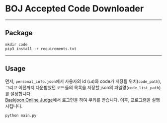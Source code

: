 # BOJ Accepted Code Downloader

<hr/>

## Package
```
mkdir code
pip3 install -r requirements.txt
```

<hr/>

## Usage
먼저, `personal_info.json`에서 사용자의 id (`id`)와 code가 저장될 위치(`code_path`),   
그리고 이전까지 다운받았던 코드들의 목록을 저장할 json의 파일명(`code_list_path`)를 설정합니다.   
[Baekjoon Online Judge](www.acmicpc.net, "baekjoon line")에서 로그인을 하여 쿠키를 받습니다.
이후, 프로그램을 실행시킵니다.
```
python main.py
```

